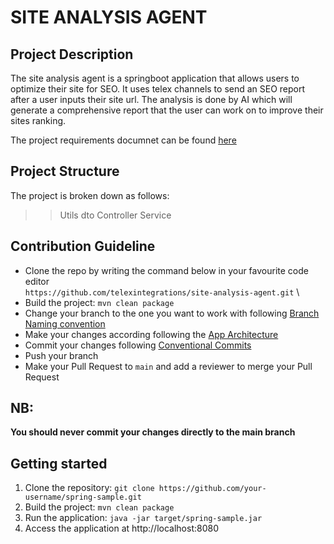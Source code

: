 # SITE ANALYSIS AGENT

## Project Description
The site analysis agent is a springboot application that allows users to optimize their site for SEO. 
It uses telex channels to send an SEO report after a user inputs their site url. 
The analysis is done by AI which will generate a comprehensive report that the user can work on to improve their sites ranking. 

The project requirements documnet can be found [here](https://docs.google.com/document/d/1ntX5bdiA9kbPYFyxjM9_J97kJfPmHpY-rQBlea85qnE/edit?addon_store&tab=t.0)


## Project Structure
The project is broken down as follows:

>>Utils
>>dto
>>Controller
>>Service

## Contribution Guideline
- Clone the repo by writing the command below in your favourite code editor
\
```https://github.com/telexintegrations/site-analysis-agent.git```
\
- Build the project: `mvn clean package`
- Change your branch to the one you want to work with following [Branch Naming convention](https://github.com/naming-convention/naming-convention-guides/blob/master/git/branch-naming.md) 
- Make your changes according following the [App Architecture](#Project-Structure)
- Commit your changes following [Conventional Commits](https://www.conventionalcommits.org/en/v1.0.0/)
- Push your branch
- Make your Pull Request to `main` and add a reviewer to merge your Pull Request

## NB:
**You should never commit your changes directly to the main branch**

## Getting started
1. Clone the repository:
    `git clone https://github.com/your-username/spring-sample.git`
2. Build the project: `mvn clean package`
3. Run the application: `java -jar target/spring-sample.jar`
4. Access the application at http://localhost:8080


